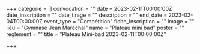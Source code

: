 +++
categorie = []
convocation = ""
date = 2023-02-11T00:00:00Z
date_inscription = ""
date_tirage = ""
description = ""
end_date = 2023-02-04T00:00:00Z
event_type = "Compétition"
fiche_inscription = ""
image = ""
lieu = "Gymnase Jean Maréchal"
name = "Plateau mini bad"
poster = ""
reglement = ""
title = "Plateau Mini-bad 2023-02-11T00:00:00Z"

+++
